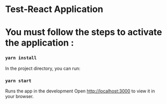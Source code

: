 # Test-React Application

# You must follow the steps to activate the application :

### `yarn install`

In the project directory, you can run:

### `yarn start`

Runs the app in the development
Open [http://localhost:3000](http://localhost:3000) to view it in your browser.
